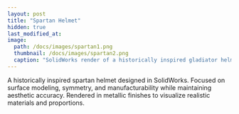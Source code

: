 ```yaml
---
layout: post
title: "Spartan Helmet"
hidden: true
last_modified_at:
image:
  path: /docs/images/spartan1.png
  thumbnail: /docs/images/spartan2.png
  caption: "SolidWorks render of a historically inspired gladiator helmet."
---
```


A historically inspired spartan helmet designed in SolidWorks. Focused on surface modeling, symmetry, and manufacturability while maintaining aesthetic accuracy. Rendered in metallic finishes to visualize realistic materials and proportions.
